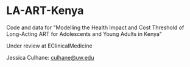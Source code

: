 # LA-ART-Kenya
Code and data for "Modelling the Health Impact and Cost Threshold of Long-Acting ART for Adolescents and Young Adults in Kenya"

Under review at EClinicalMedicine

Jessica Culhane: culhane@uw.edu
